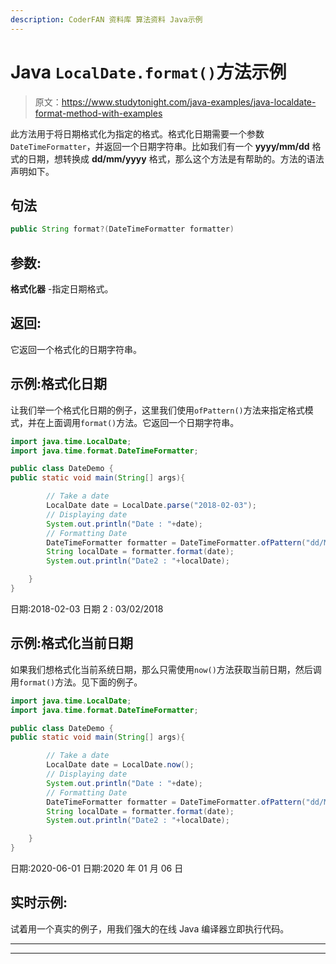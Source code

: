 ```yaml
---
description: CoderFAN 资料库 算法资料 Java示例
---
```


# Java `LocalDate.format()`方法示例

> 原文：<https://www.studytonight.com/java-examples/java-localdate-format-method-with-examples>

此方法用于将日期格式化为指定的格式。格式化日期需要一个参数`DateTimeFormatter`，并返回一个日期字符串。比如我们有一个 **yyyy/mm/dd** 格式的日期，想转换成 **dd/mm/yyyy** 格式，那么这个方法是有帮助的。方法的语法声明如下。

## 句法

```java
public String format?(DateTimeFormatter formatter)
```

## 参数:

**格式化器** -指定日期格式。

## 返回:

它返回一个格式化的日期字符串。

## 示例:格式化日期

让我们举一个格式化日期的例子，这里我们使用`ofPattern()`方法来指定格式模式，并在上面调用`format()`方法。它返回一个日期字符串。

```java
import java.time.LocalDate;
import java.time.format.DateTimeFormatter;

public class DateDemo {
public static void main(String[] args){  

		// Take a date
	    LocalDate date = LocalDate.parse("2018-02-03");
		// Displaying date
		System.out.println("Date : "+date);
		// Formatting Date
        DateTimeFormatter formatter = DateTimeFormatter.ofPattern("dd/MM/YYYY");
        String localDate = formatter.format(date);
        System.out.println("Date2 : "+localDate);

	}
}
```

日期:2018-02-03
日期 2 : 03/02/2018

## 示例:格式化当前日期

如果我们想格式化当前系统日期，那么只需使用`now()`方法获取当前日期，然后调用`format()`方法。见下面的例子。

```java
import java.time.LocalDate;
import java.time.format.DateTimeFormatter;

public class DateDemo {
public static void main(String[] args){  

		// Take a date
	    LocalDate date = LocalDate.now();
		// Displaying date
		System.out.println("Date : "+date);
		// Formatting Date
        DateTimeFormatter formatter = DateTimeFormatter.ofPattern("dd/MM/YYYY");
        String localDate = formatter.format(date);
        System.out.println("Date2 : "+localDate);

	}
}
```

日期:2020-06-01
日期:2020 年 01 月 06 日

## 实时示例:

试着用一个真实的例子，用我们强大的在线 Java 编译器立即执行代码。

* * *

* * *